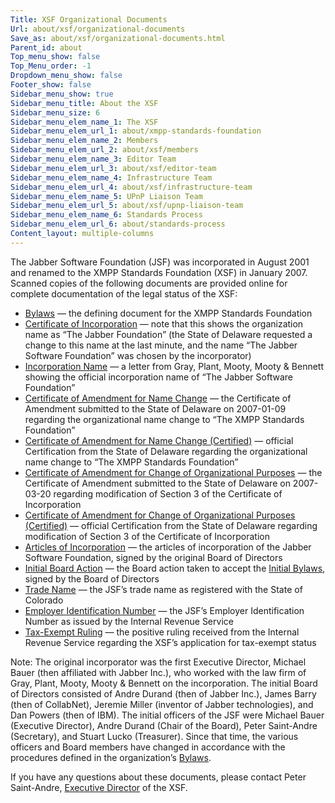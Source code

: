 ```yaml
---
Title: XSF Organizational Documents
Url: about/xsf/organizational-documents
Save_as: about/xsf/organizational-documents.html
Parent_id: about
Top_menu_show: false
Top_Menu_order: -1
Dropdown_menu_show: false
Footer_show: false
Sidebar_menu_show: true
Sidebar_menu_title: About the XSF
Sidebar_menu_size: 6
Sidebar_menu_elem_name_1: The XSF
Sidebar_menu_elem_url_1: about/xmpp-standards-foundation
Sidebar_menu_elem_name_2: Members
Sidebar_menu_elem_url_2: about/xsf/members
Sidebar_menu_elem_name_3: Editor Team
Sidebar_menu_elem_url_3: about/xsf/editor-team
Sidebar_menu_elem_name_4: Infrastructure Team
Sidebar_menu_elem_url_4: about/xsf/infrastructure-team
Sidebar_menu_elem_name_5: UPnP Liaison Team
Sidebar_menu_elem_url_5: about/xsf/upnp-liaison-team
Sidebar_menu_elem_name_6: Standards Process
Sidebar_menu_elem_url_6: about/standards-process
Content_layout: multiple-columns
---
```


The Jabber Software Foundation (JSF) was incorporated in August 2001 and renamed to the XMPP Standards Foundation (XSF) in January 2007. Scanned copies of the following documents are provided online for complete documentation of the legal status of the XSF:

- [Bylaws](/about/xsf/bylaws/) — the defining document for the XMPP Standards Foundation
- [Certificate of Incorporation](/xsf/docs/JSF-Certificate-Of-Incorporation.pdf) — note that this shows the organization name as “The Jabber Foundation” (the State of Delaware requested a change to this name at the last minute, and the name “The Jabber Software Foundation” was chosen by the incorporator)
- [Incorporation Name](/xsf/docs/JSF-Incorporation-Name.pdf) — a letter from Gray, Plant, Mooty, Mooty & Bennett showing the official incorporation name of “The Jabber Software Foundation”
- [Certificate of Amendment for Name Change](/xsf/docs/XSF-Certificate-Of-Amendment-Name.pdf) — the Certificate of Amendment submitted to the State of Delaware on 2007-01-09 regarding the organizational name change to “The XMPP Standards Foundation”
- [Certificate of Amendment for Name Change (Certified)](/xsf/docs/XSF-Certificate-Of-Amendment-Name-Certified.pdf) — official Certification from the State of Delaware regarding the organizational name change to “The XMPP Standards Foundation”
- [Certificate of Amendment for Change of Organizational Purposes](/xsf/docs/XSF-Certificate-Of-Amendment-Purposes.pdf) — the Certificate of Amendment submitted to the State of Delaware on 2007-03-20 regarding modification of Section 3 of the Certificate of Incorporation
- [Certificate of Amendment for Change of Organizational Purposes (Certified)](/xsf/docs/XSF-Certificate-Of-Amendment-Purposes-Certified.pdf) — official Certification from the State of Delaware regarding modification of Section 3 of the Certificate of Incorporation
- [Articles of Incorporation](/xsf/docs/JSF-Articles-Of-Incorporation.pdf) — the articles of incorporation of the Jabber Software Foundation, signed by the original Board of Directors
- [Initial Board Action](/xsf/docs/JSF-Initial-Board-Action.pdf) — the Board action taken to accept the [Initial Bylaws](/xsf/docs/JSF-Initial-Bylaws.pdf), signed by the Board of Directors
- [Trade Name](/xsf/docs/JSF-Trade-Name.pdf) — the JSF’s trade name as registered with the State of Colorado
- [Employer Identification Number](/xsf/docs/JSF-EIN.pdf) — the JSF’s Employer Identification Number as issued by the Internal Revenue Service
- [Tax-Exempt Ruling](/xsf/docs/XSF-Tax-Exempt-Ruling-2007.pdf) — the positive ruling received from the Internal Revenue Service regarding the XSF’s application for tax-exempt status

Note: The original incorporator was the first Executive Director, Michael Bauer (then affiliated with Jabber Inc.), who worked with the law firm of Gray, Plant, Mooty, Mooty & Bennett on the incorporation. The initial Board of Directors consisted of Andre Durand (then of Jabber Inc.), James Barry (then of CollabNet), Jeremie Miller (inventor of Jabber technologies), and Dan Powers (then of IBM). The initial officers of the JSF were Michael Bauer (Executive Director), Andre Durand (Chair of the Board), Peter Saint-Andre (Secretary), and Stuart Lucko (Treasurer). Since that time, the various officers and Board members have changed in accordance with the procedures defined in the organization’s [Bylaws](/about/xsf/bylaws).

If you have any questions about these documents, please contact Peter Saint-Andre, [Executive Director](/about/xsf/people) of the XSF.
